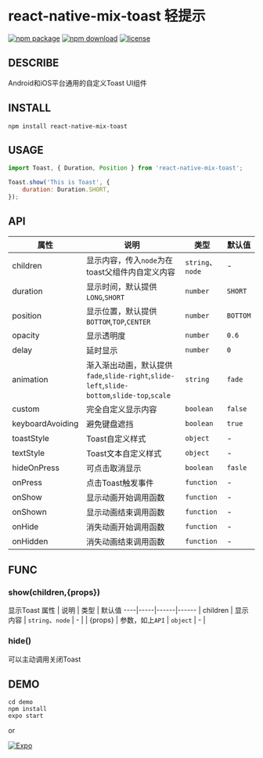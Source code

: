 # react-native-mix-toast 轻提示
[![npm package](https://img.shields.io/npm/v/react-native-mix-toast)](https://www.npmjs.com/package/react-native-mix-toast)
[![npm download](https://img.shields.io/npm/dy/react-native-mix-toast)](https://www.npmjs.com/package/react-native-mix-toast)
[![license](https://img.shields.io/npm/l/react-native-mix-toast)](https://github.com/Barba828/react-native-mix-toast/blob/master/LICENSE)


## DESCRIBE
Android和iOS平台通用的自定义Toast UI组件

## INSTALL
```shell
npm install react-native-mix-toast
```

## USAGE
```js
import Toast, { Duration, Position } from 'react-native-mix-toast';

Toast.show('This is Toast', {
    duration: Duration.SHORT,
});
```

## API

属性 | 说明 | 类型 | 默认值
----|-----|------|------
| children  | 显示内容，传入`node`为在toast父组件内自定义内容  | `string`、`node` |  -  |
| duration   | 显示时间，默认提供`LONG`,`SHORT`  | `number` |  `SHORT`  |
| position   | 显示位置，默认提供`BOTTOM`,`TOP`,`CENTER` | `number` |  `BOTTOM`  |
| opacity    | 显示透明度  | `number`   | `0.6` |
| delay    | 延时显示 | `number` |  `0`  |
| animation   | 渐入渐出动画，默认提供`fade`,`slide-right`,`slide-left`,`slide-bottom`,`slide-top`,`scale`     | `string` |  `fade`  |
| custom | 完全自定义显示内容 | `boolean` |  `false`  |
| keyboardAvoiding | 避免键盘遮挡 | `boolean` |  `true`  |
| toastStyle| Toast自定义样式 | `object` | - |
| textStyle | Toast文本自定义样式 | `object` | - |
| hideOnPress    | 可点击取消显示 | `boolean` |  `fasle`  |
| onPress    | 点击Toast触发事件 | `function` | - |
| onShow    | 显示动画开始调用函数 | `function` | - |
| onShown    | 显示动画结束调用函数 | `function` | - |
| onHide    | 消失动画开始调用函数 | `function` | - |
| onHidden    | 消失动画结束调用函数 | `function` | - |

## FUNC

### show(children,{props})
显示Toast
属性 | 说明 | 类型 | 默认值
----|-----|------|------
| children      | 显示内容  | `string`、`node` |  -  |
| {props}      | 参数，如上`API`  | `object` |  -  |

### hide()
可以主动调用关闭Toast

## DEMO
```shell
cd demo
npm install
expo start
```
or

[![Expo](https://img.shields.io/badge/expo-demo-blue)](https://exp.host/@barba-lee/demo)


